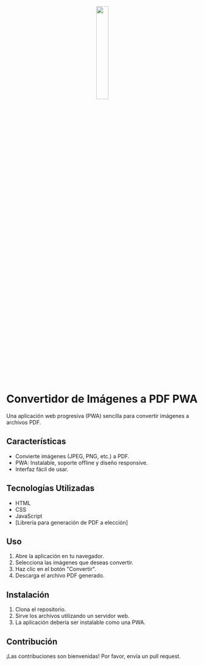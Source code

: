 <div align="center">
    <img src="https://i.postimg.cc/d1cvH5Zn/Copilot-20251022-090819.png" width="25%">
</div>

# Convertidor de Imágenes a PDF PWA

Una aplicación web progresiva (PWA) sencilla para convertir imágenes a archivos PDF.

## Características

*   Convierte imágenes (JPEG, PNG, etc.) a PDF.
*   PWA: Instalable, soporte offline y diseño responsive.
*   Interfaz fácil de usar.

## Tecnologías Utilizadas

*   HTML
*   CSS
*   JavaScript
*   [Librería para generación de PDF a elección]

## Uso

1.  Abre la aplicación en tu navegador.
2.  Selecciona las imágenes que deseas convertir.
3.  Haz clic en el botón "Convertir".
4.  Descarga el archivo PDF generado.

## Instalación

1.  Clona el repositorio.
2.  Sirve los archivos utilizando un servidor web.
3.  La aplicación debería ser instalable como una PWA.

## Contribución

¡Las contribuciones son bienvenidas! Por favor, envía un pull request.

